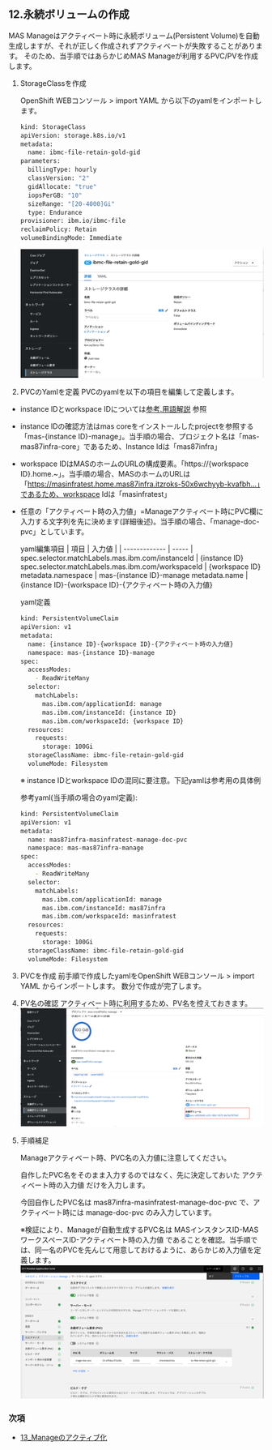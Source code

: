 ## 12.永続ボリュームの作成
MAS Manageはアクティベート時に永続ボリューム(Persistent Volume)を自動生成しますが、それが正しく作成されずアクティベートが失敗することがあります。
そのため、当手順ではあらかじめMAS Manageが利用するPVC/PVを作成します。

1. StorageClassを作成

    OpenShift WEBコンソール > import YAML から以下のyamlをインポートします。
    ```bash 
    kind: StorageClass
    apiVersion: storage.k8s.io/v1
    metadata: 
      name: ibmc-file-retain-gold-gid
    parameters: 
      billingType: hourly
      classVersion: "2"
      gidAllocate: "true"
      iopsPerGB: "10"
      sizeRange: "[20-4000]Gi"
      type: Endurance
    provisioner: ibm.io/ibmc-file
    reclaimPolicy: Retain
    volumeBindingMode: Immediate
    ```

    ![](2022-04-03-13-27-55.png)

2. PVCのYamlを定義
PVCのyamlを以下の項目を編集して定義します。
* instance IDとworkspace IDについては[参考.用語解説](../99_yougo/index.md) 参照 
* instance IDの確認方法はmas coreをインストールしたprojectを参照する「mas-{instance ID}-manage」。当手順の場合、プロジェクト名は「mas-mas87infra-core」であるため、Instance Idは「mas87infra」
* workspace IDはMASのホームのURLの構成要素。「https://{workspace ID}.home.~」。当手順の場合、MASのホームのURLは「https://masinfratest.home.mas87infra.itzroks-50x6wchyyb-kvafbh...」であるため、workspace Idは「masinfratest」 
* 任意の「アクティベート時の入力値」=Manageアクティベート時にPVC欄に入力する文字列を先に決めます(詳細後述)。当手順の場合、「manage-doc-pvc」としています。
  


    yaml編集項目
    | 項目       |  入力値 |
    | ------------- | ----- |
    spec.selector.matchLabels.mas.ibm.com/instanceId | {instance ID}
    spec.selector.matchLabels.mas.ibm.com/workspaceId  | {workspace ID}
    metadata.namespace | mas-{instance ID}-manage
    metadata.name | {instance ID}-{workspace ID}-{アクティベート時の入力値}　

    yaml定義
    ```bash 
    kind: PersistentVolumeClaim
    apiVersion: v1
    metadata:
      name: {instance ID}-{workspace ID}-{アクティベート時の入力値}　
      namespace: mas-{instance ID}-manage
    spec:
      accessModes:
        - ReadWriteMany
      selector:
        matchLabels:
          mas.ibm.com/applicationId: manage
          mas.ibm.com/instanceId: {instance ID}
          mas.ibm.com/workspaceId: {workspace ID}
      resources:
        requests:
          storage: 100Gi
      storageClassName: ibmc-file-retain-gold-gid
      volumeMode: Filesystem
    ```

    ※ instance IDとworkspace IDの混同に要注意。下記yamlは参考用の具体例


    参考yaml(当手順の場合のyaml定義):

    ```bash 
    kind: PersistentVolumeClaim
    apiVersion: v1
    metadata:
      name: mas87infra-masinfratest-manage-doc-pvc
      namespace: mas-mas87infra-manage
    spec:
      accessModes:
        - ReadWriteMany
      selector:
        matchLabels:
          mas.ibm.com/applicationId: manage
          mas.ibm.com/instanceId: mas87infra
          mas.ibm.com/workspaceId: masinfratest
      resources:
        requests:
          storage: 100Gi
      storageClassName: ibmc-file-retain-gold-gid
      volumeMode: Filesystem
    ```



3. PVCを作成
前手順で作成したyamlをOpenShift WEBコンソール > import YAML からインポートします。
数分で作成が完了します。


4. PV名の確認
アクティベート時に利用するため、PV名を控えておきます。
![](2022-04-03-13-55-15.png)


5. 手順補足
   
    Manageアクティベート時、PVC名の入力値に注意してください。

    自作したPVC名をそのまま入力するのではなく、先に決定しておいた アクティベート時の入力値 だけを入力します。
    
    今回自作したPVC名は mas87infra-masinfratest-manage-doc-pvc で、アクティベート時には manage-doc-pvc のみ入力しています。


    ※検証により、Manageが自動生成するPVC名は MASインスタンスID-MASワークスペースID-アクティベート時の入力値 であることを確認。当手順では、同一名のPVCを先んじて用意しておけるように、あらかじめ入力値を定義します。
    ![](2022-04-03-13-56-44.png)

### 次項
- [13_Manageのアクティブ化](../13_activate/index.md)
